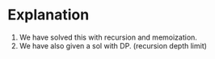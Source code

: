 # Explanation

1. We have solved this with recursion and memoization.
2. We have also given a sol with DP. (recursion depth limit)